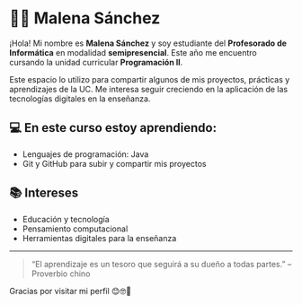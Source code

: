 # 👩‍💻 Malena Sánchez

¡Hola! Mi nombre es **Malena Sánchez** y soy estudiante del **Profesorado de Informática** en modalidad **semipresencial**. Este año me encuentro cursando la unidad curricular **Programación II**.

Este espacio lo utilizo para compartir algunos de mis proyectos, prácticas y aprendizajes de la UC. 
Me interesa seguir creciendo en la aplicación de las tecnologías digitales en la enseñanza.

## 💻 En este curso estoy aprendiendo:

- Lenguajes de programación: Java
- Git y GitHub para subir y compartir mis proyectos
  
## 📚 Intereses

- Educación y tecnología
- Pensamiento computacional
- Herramientas digitales para la enseñanza

---

> “El aprendizaje es un tesoro que seguirá a su dueño a todas partes.” – Proverbio chino

Gracias por visitar mi perfil 😊🤓🧉
